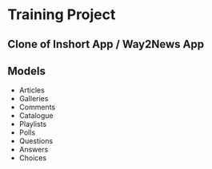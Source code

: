 # Training Project

## Clone of Inshort App / Way2News App

## Models
  * Articles
  * Galleries
  * Comments
  * Catalogue
  * Playlists
  * Polls
  * Questions
  * Answers
  * Choices
